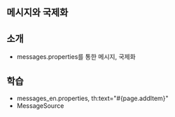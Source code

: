 ## 메시지와 국제화

## 소개
- messages.properties를 통한 메시지, 국제화

## 학습
- messages_en.properties, th:text="#{page.addItem}"
- MessageSource